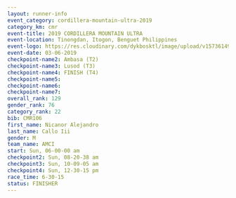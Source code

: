 ```yaml
---
layout: runner-info 
event_category: cordillera-mountain-ultra-2019 
category_km: cmr 
event-title: 2019 CORDILLERA MOUNTAIN ULTRA 
event-location: Tinongdan, Itogon, Benguet Philippines 
event-logo: https://res.cloudinary.com/dykbosktl/image/upload/v1573614960/Logo/Cordillera-Mountain-Ultra-2019-1280_wxhrmh.jpg 
event-date: 03-06-2019 
checkpoint-name2: Ambasa (T2) 
checkpoint-name3: Lusod (T3) 
checkpoint-name4: FINISH (T4) 
checkpoint-name5: 
checkpoint-name6: 
checkpoint-name7: 
overall_rank: 129
gender_rank: 76
category_rank: 22
bib: CMR106
first_name: Nicanor Alejandro
last_name: Callo Iii
gender: M
team_name: AMCI
start: Sun, 06-00-00 am
checkpoint2: Sun, 08-20-38 am
checkpoint3: Sun, 10-09-05 am
checkpoint4: Sun, 12-30-15 pm
race_time: 6-30-15
status: FINISHER
---
```


